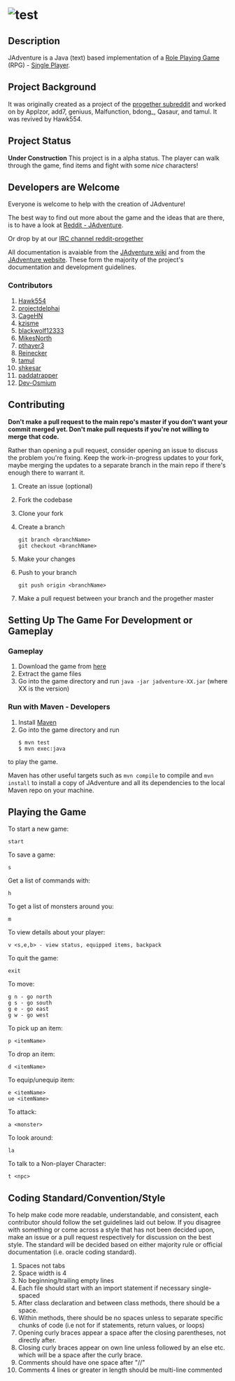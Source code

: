 ![](http://i.imgur.com/xswo3w8.png "test")
==============================================


Description
-------------
JAdventure is a Java (text) based implementation of a
[Role Playing Game](http://en.wikipedia.org/wiki/Role-playing_game) (RPG) -
[Single Player](http://en.wikipedia.org/wiki/Role-playing_game#Single-player).


Project Background
-------------
It was originally created as a project of the
[progether subreddit](http://www.reddit.com/r/progether)
and worked on by Applzor, add7, geniuus, Malfunction, bdong\_, Qasaur, and
tamul. It was revived by Hawk554.

Project Status
--------------
**Under Construction** This project is in a alpha status. The player can walk
through the game, find items and fight with some _nice_ characters!

Developers are Welcome
----------------------
Everyone is welcome to help with the creation of JAdventure!

The best way to find out more about the game and the ideas that are there, is
to have a look at [Reddit - JAdventure](https://www.reddit.com/search?q=jadventure).

Or drop by at our [IRC channel reddit-progether](http://webchat.freenode.net/?channels=reddit-progether&uio=d4)

All documentation is avaiable from the [JAdventure wiki](https://github.com/progether/JAdventure/wiki)
and from the [JAdventure website](https://progether.github.io/JAdventure). These
form the majority of the project's documentation and development guidelines.

### Contributors ###

 1. [Hawk554](https://github.com/hawk554)
 1. [projectdelphai](https://github.com/projectdelphai)
 1. [CageHN](https://github.com/CageHN)
 1. [kzisme](https://github.com/kzisme)
 1. [blackwolf12333](https://github.com/blackwolf12333)
 1. [MikesNorth](https://github.com/mikesnorth)
 1. [pthayer3](https://github.com/pthayer3)
 1. [Reinecker](https://github.com/reinecker)
 1. [tamul](https://github.com/tamul)
 1. [shkesar](https://github.com/shkesar)
 1. [paddatrapper](https://github.com/paddatrapper)
 1. [Dev-Osmium](https://github.com/Dev-Osmium)

Contributing
-------------
**Don't make a pull request to the main repo's master if you don't want your**
**commit merged yet. Don't make pull requests if you're not willing to merge**
**that code.**

Rather than opening a pull request, consider opening an issue to discuss the
problem you're fixing. Keep the work-in-progress updates to your fork, maybe
merging the updates to a separate branch in the main repo if there's enough
there to warrant it.

 1. Create an issue (optional)
 1. Fork the codebase
 1. Clone your fork
 1. Create a branch

    ```
    git branch <branchName>
    git checkout <branchName>
    ```

 1. Make your changes
 1. Push to your branch

    ```
    git push origin <branchName>
    ```

 1. Make a pull request between your branch and the progether master

Setting Up The Game For Development or Gameplay
-----------------------------------------------

### Gameplay
1. Download the game from [here](https://github.com/Progether/JAdventure/releases)
2. Extract the game files
3. Go into the game directory and run `java -jar jadventure-XX.jar` (where XX is the version)

### Run with Maven - Developers
1. Install [Maven](http://maven.apache.com)
1. Go into the game directory and run
   ```
   $ mvn test
   $ mvn exec:java
   ```

to play the game.

Maven has other useful targets such as `mvn compile` to compile and
`mvn install` to install a copy of JAdventure and all its dependencies to the
local Maven repo on your machine.

Playing the Game
----------------

To start a new game:

    start

To save a game:

    s

Get a list of commands with:

    h

To get a list of monsters around you:

    m

To view details about your player:

    v <s,e,b> - view status, equipped items, backpack

To quit the game:

    exit

To move:

    g n - go north
    g s - go south
    g e - go east
    g w - go west

To pick up an item:

    p <itemName>

To drop an item:

    d <itemName>

To equip/unequip item:

    e <itemName>
    ue <itemName>

To attack:

    a <monster>

To look around:

    la

To talk to a Non-player Character:

    t <npc>

Coding Standard/Convention/Style
--------------------------------
To help make code more readable, understandable, and consistent, each
contributor should follow the set guidelines laid out below. If you disagree
with something or come across a style that has not been decided upon, make an
issue or a pull request respectively for discussion on the best style. The
standard will be decided based on either majority rule or official documentation
(i.e. oracle coding standard).

 1. Spaces not tabs
 1. Space width is 4
 1. No beginning/trailing empty lines
 1. Each file should start with an import statement if necessary single-spaced
 1. After class declaration and between class methods, there should be a space.
 1. Within methods, there should be no spaces unless to separate specific chunks
    of code (i.e not for if statements, return values, or loops)
 1. Opening curly braces appear a space after the closing parentheses, not
    directly after.
 1. Closing curly braces appear on own line unless followed by an else etc.
    which will be a space after the curly brace.
 1. Comments should have one space after "//"
 1. Comments 4 lines or greater in length should be multi-line commented
